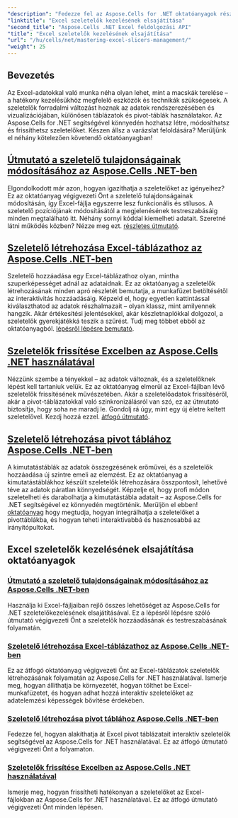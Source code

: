 ```yaml
---
"description": "Fedezze fel az Aspose.Cells for .NET oktatóanyagok részletes listáját, amelyek az Excel szeletelők kezelésére összpontosítanak, beleértve a szeletelők Excel-fájlokban való hozzáadását, testreszabását és frissítését."
"linktitle": "Excel szeletelők kezelésének elsajátítása"
"second_title": "Aspose.Cells .NET Excel feldolgozási API"
"title": "Excel szeletelők kezelésének elsajátítása"
"url": "/hu/cells/net/mastering-excel-slicers-management/"
"weight": 25
---
```


## Bevezetés

Az Excel-adatokkal való munka néha olyan lehet, mint a macskák terelése – a hatékony kezelésükhöz megfelelő eszközök és technikák szükségesek. A szeletelők forradalmi változást hoznak az adatok rendszerezésében és vizualizációjában, különösen táblázatok és pivot-táblák használatakor. Az Aspose.Cells for .NET segítségével könnyedén hozhatsz létre, módosíthatsz és frissíthetsz szeletelőket. Készen állsz a varázslat feloldására? Merüljünk el néhány kötelezően követendő oktatóanyagban!

## [Útmutató a szeletelő tulajdonságainak módosításához az Aspose.Cells .NET-ben](./guide-change-slicer-properties/)

Elgondolkodott már azon, hogyan igazíthatja a szeletelőket az igényeihez? Ez az oktatóanyag végigvezeti Önt a szeletelő tulajdonságainak módosításán, így Excel-fájlja egyszerre lesz funkcionális és stílusos. A szeletelő pozíciójának módosításától a megjelenésének testreszabásáig minden megtalálható itt. Néhány sornyi kóddal kiemelheti adatait. Szeretné látni működés közben? Nézze meg ezt. [részletes útmutató](./guide-change-slicer-properties/).

## [Szeletelő létrehozása Excel-táblázathoz az Aspose.Cells .NET-ben](./creating-slicer-for-excel-table/)

Szeletelő hozzáadása egy Excel-táblázathoz olyan, mintha szuperképességet adnál az adataidnak. Ez az oktatóanyag a szeletelők létrehozásának minden apró részletét bemutatja, a munkafüzet betöltésétől az interaktivitás hozzáadásáig. Képzeld el, hogy egyetlen kattintással kiválaszthatod az adatok részhalmazait – olyan klassz, mint amilyennek hangzik. Akár értékesítési jelentésekkel, akár készletnaplókkal dolgozol, a szeletelők gyerekjátékká teszik a szűrést. Tudj meg többet ebből az oktatóanyagból. [lépésről lépésre bemutató](./creating-slicer-for-excel-table/).

## [Szeletelők frissítése Excelben az Aspose.Cells .NET használatával](./update-slicers-in-excel/)

Nézzünk szembe a tényekkel – az adatok változnak, és a szeletelőknek lépést kell tartaniuk velük. Ez az oktatóanyag elmerül az Excel-fájlban lévő szeletelők frissítésének művészetében. Akár a szeletelőadatok frissítéséről, akár a pivot-táblázatokkal való szinkronizálásról van szó, ez az útmutató biztosítja, hogy soha ne maradj le. Gondolj rá úgy, mint egy új életre keltett szeletelővel. Kezdj hozzá ezzel. [átfogó útmutató](./update-slicers-in-excel/).

## [Szeletelő létrehozása pivot táblához Aspose.Cells .NET-ben](./creating-slicer-for-pivot-table/)

A kimutatástáblák az adatok összegzésének erőművei, és a szeletelők hozzáadása új szintre emeli az elemzést. Ez az oktatóanyag a kimutatástáblákhoz készült szeletelők létrehozására összpontosít, lehetővé téve az adatok páratlan könnyedségét. Képzelje el, hogy profi módon szeletelheti és darabolhatja a kimutatástábla adatait – az Aspose.Cells for .NET segítségével ez könnyedén megtörténik. Merüljön el ebben! [oktatóanyag](./creating-slicer-for-pivot-table/) hogy megtudja, hogyan integrálhatja a szeletelőket a pivottáblákba, és hogyan teheti interaktívabbá és hasznosabbá az irányítópultokat.

## Excel szeletelők kezelésének elsajátítása oktatóanyagok
### [Útmutató a szeletelő tulajdonságainak módosításához az Aspose.Cells .NET-ben](./guide-change-slicer-properties/)
Használja ki Excel-fájljaiban rejlő összes lehetőséget az Aspose.Cells for .NET szeletelőkezelésének elsajátításával. Ez a lépésről lépésre szóló útmutató végigvezeti Önt a szeletelők hozzáadásának és testreszabásának folyamatán.
### [Szeletelő létrehozása Excel-táblázathoz az Aspose.Cells .NET-ben](./creating-slicer-for-excel-table/)
Ez az átfogó oktatóanyag végigvezeti Önt az Excel-táblázatok szeletelők létrehozásának folyamatán az Aspose.Cells for .NET használatával. Ismerje meg, hogyan állíthatja be környezetét, hogyan tölthet be Excel-munkafüzetet, és hogyan adhat hozzá interaktív szeletelőket az adatelemzési képességek bővítése érdekében.
### [Szeletelő létrehozása pivot táblához Aspose.Cells .NET-ben](./creating-slicer-for-pivot-table/)
Fedezze fel, hogyan alakíthatja át Excel pivot táblázatait interaktív szeletelők segítségével az Aspose.Cells for .NET használatával. Ez az átfogó útmutató végigvezeti Önt a folyamaton.
### [Szeletelők frissítése Excelben az Aspose.Cells .NET használatával](./update-slicers-in-excel/)
Ismerje meg, hogyan frissítheti hatékonyan a szeletelőket az Excel-fájlokban az Aspose.Cells for .NET használatával. Ez az átfogó útmutató végigvezeti Önt minden lépésen.